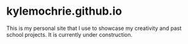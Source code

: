 # kylemochrie.github.io
This is my personal site that I use to showcase my creativity and past school projects.
It is currently under construction.
